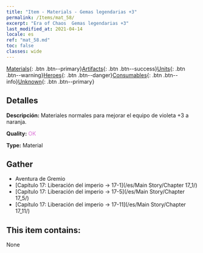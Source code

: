 ```yaml
---
title: "Item - Materials - Gemas legendarias +3"
permalink: /Items/mat_58/
excerpt: "Era of Chaos  Gemas legendarias +3"
last_modified_at: 2021-04-14
locale: es
ref: "mat_58.md"
toc: false
classes: wide
---
```

 [Materials](/es/Items/){: .btn .btn--primary}[Artifacts](/es/Items/Artifacts/){: .btn .btn--success}[Units](/es/Items/Units/){: .btn .btn--warning}[Heroes](/es/Items/Heroes/){: .btn .btn--danger}[Consumables](/es/Items/Consumables/){: .btn .btn--info}[Unknown](/es/Items/Unknown/){: .btn .btn--primary}

## Detalles
 **Descripción:** Materiales normales para mejorar el equipo de violeta +3 a naranja.

 **Quality:** <span style="color: #DA70D6">OK</span>

 **Type:** Material

## Gather

*    Aventura de Gremio 
*    [Capítulo 17: Liberación del imperio -> 17-1](/es/Main Story/Chapter 17_1/) 
*    [Capítulo 17: Liberación del imperio -> 17-5](/es/Main Story/Chapter 17_5/) 
*    [Capítulo 17: Liberación del imperio -> 17-11](/es/Main Story/Chapter 17_11/) 

## This item contains:

  None

